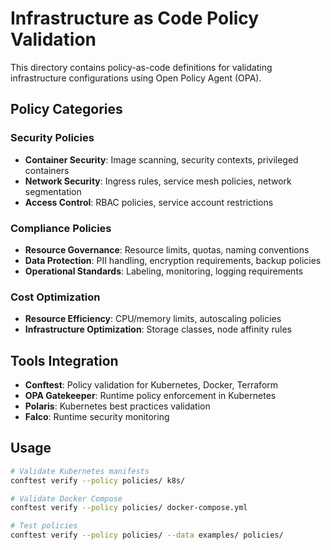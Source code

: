# Infrastructure as Code Policy Validation

This directory contains policy-as-code definitions for validating infrastructure configurations using Open Policy Agent (OPA).

## Policy Categories

### Security Policies
- **Container Security**: Image scanning, security contexts, privileged containers
- **Network Security**: Ingress rules, service mesh policies, network segmentation
- **Access Control**: RBAC policies, service account restrictions

### Compliance Policies
- **Resource Governance**: Resource limits, quotas, naming conventions
- **Data Protection**: PII handling, encryption requirements, backup policies
- **Operational Standards**: Labeling, monitoring, logging requirements

### Cost Optimization
- **Resource Efficiency**: CPU/memory limits, autoscaling policies
- **Infrastructure Optimization**: Storage classes, node affinity rules

## Tools Integration

- **Conftest**: Policy validation for Kubernetes, Docker, Terraform
- **OPA Gatekeeper**: Runtime policy enforcement in Kubernetes
- **Polaris**: Kubernetes best practices validation
- **Falco**: Runtime security monitoring

## Usage

```bash
# Validate Kubernetes manifests
conftest verify --policy policies/ k8s/

# Validate Docker Compose
conftest verify --policy policies/ docker-compose.yml

# Test policies
conftest verify --policy policies/ --data examples/ policies/
```
